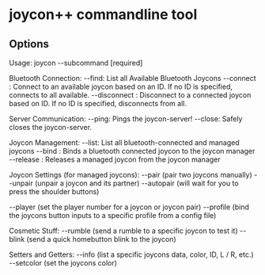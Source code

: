 # joycon++ commandline tool

## Options

Usage: joycon --subcommand [required] <optional>

Bluetooth Connection:
  --find: List all Available Bluetooth Joycons
  --connect <ID>: Connect to an available joycon based on an ID. If no ID is specified, connects to all available.
  --disconnect <ID>: Disconnect to a connected joycon based on ID. If no ID is specified, disconnects from all.

Server Communication:
  --ping: Pings the joycon-server!
  --close: Safely closes the joycon-server.

Joycon Management:
  --list: List all bluetooth-connected and managed joycons
  --bind <ID>: Binds a bluetooth connected joycon to the joycon manager
  --release <ID>: Releases a managed joycon from the joycon manager

Joycon Settings (for managed joycons):
  --pair (pair two joycons manually)
  --unpair (unpair a joycon and its partner)
  --autopair (will wait for you to press the shoulder buttons)

  --player (set the player number for a joycon or joycon pair)
  --profile (bind the joycons button inputs to a specific profile from a config file)

Cosmetic Stuff:
  --rumble <amplitude> <frequency> (send a rumble to a specific joycon to test it)
  --blink <N> <HZ> <Intensity> (send a quick homebutton blink to the joycon)

Setters and Getters:
  --info (list a specific joycons data, color, ID, L / R, etc.)
  --setcolor (set the joycons color)
